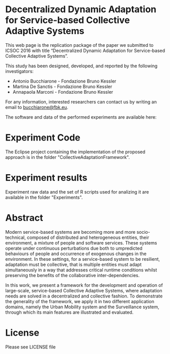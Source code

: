 # Decentralized Dynamic Adaptation for Service-based Collective Adaptive Systems

This web page is the replication package of the paper we submitted to ICSOC 2016 with title “Decentralized Dynamic Adaptation for
Service-based Collective Adaptive Systems”.

This study has been designed, developed, and reported by the following investigators:


- Antonio Bucchiarone - Fondazione Bruno Kessler
- Martina De Sanctis - Fondazione Bruno Kessler
- Annapaola Marconi - Fondazione Bruno Kessler

For any information, interested researchers can contact us by writing an email to bucchiarone@fbk.eu.

The software and data of the performed experiments are available here:

# Experiment Code

The Eclipse project containing the implementation of the proposed approach is in the folder "CollectiveAdaptationFramework".

# Experiment results

Experiment raw data and the set of R scripts used for analizing it are available in the folder "Experiments".

# Abstract
Modern service-based systems are becoming more and more socio-technical, composed of distributed and heterogeneous entities, their environment, a mixture of people and software services. These systems operate under continuous perturbations due both to umpredicted behaviours of people and occurrence of exogenous changes in the environment. 
In these settings, for a service-based system to be resilient, adaptation must be collective, that is multiple entities must adapt simultaneously in a way that addresses critical runtime conditions whilst preserving the benefits of the collaborative inter-dependencies.

In this work, we present a framework for the development and operation of large-scale, service-based Collective Adaptive Systems, where adaptation needs are solved in a decentralized and collective fashion. To demonstrate the generality of the framework, we apply it in two different application domains, namely the Urban Mobility system and the Surveillance system, through which its main features are illustrated and evaluated.

# License
Please see LICENSE file
